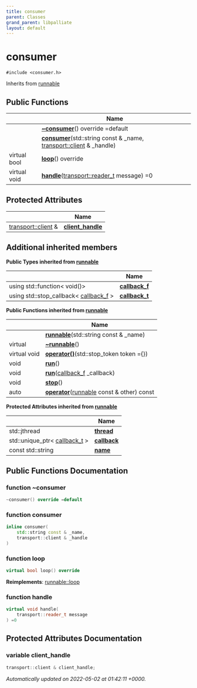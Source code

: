 ```yaml
---
title: consumer
parent: Classes
grand_parent: libpalliate
layout: default
---
```


# consumer






`#include <consumer.h>`

Inherits from [runnable](/libpalliate/generated/Classes/classrunnable)

## Public Functions

|                | Name           |
| -------------- | -------------- |
| | **[~consumer](/libpalliate/generated/Classes/classconsumer#function-~consumer)**() override =default |
| | **[consumer](/libpalliate/generated/Classes/classconsumer#function-consumer)**(std::string const & _name, [transport::client](/libpalliate/generated/Classes/classtransport_1_1client) & _handle) |
| virtual bool | **[loop](/libpalliate/generated/Classes/classconsumer#function-loop)**() override |
| virtual void | **[handle](/libpalliate/generated/Classes/classconsumer#function-handle)**([transport::reader_t](/libpalliate/generated/Namespaces/namespacetransport#using-reader-t) message) =0 |

## Protected Attributes

|                | Name           |
| -------------- | -------------- |
| [transport::client](/libpalliate/generated/Classes/classtransport_1_1client) & | **[client_handle](/libpalliate/generated/Classes/classconsumer#variable-client-handle)**  |

## Additional inherited members

**Public Types inherited from [runnable](/libpalliate/generated/Classes/classrunnable)**

|                | Name           |
| -------------- | -------------- |
| using std::function< void()> | **[callback_f](/libpalliate/generated/Classes/classrunnable#using-callback-f)**  |
| using std::stop_callback< [callback_f](/libpalliate/generated/Classes/classrunnable#using-callback-f) > | **[callback_t](/libpalliate/generated/Classes/classrunnable#using-callback-t)**  |

**Public Functions inherited from [runnable](/libpalliate/generated/Classes/classrunnable)**

|                | Name           |
| -------------- | -------------- |
| | **[runnable](/libpalliate/generated/Classes/classrunnable#function-runnable)**(std::string const & _name) |
| virtual | **[~runnable](/libpalliate/generated/Classes/classrunnable#function-~runnable)**() |
| virtual void | **[operator()](/libpalliate/generated/Classes/classrunnable#function-operator())**(std::stop_token token ={}) |
| void | **[run](/libpalliate/generated/Classes/classrunnable#function-run)**() |
| void | **[run](/libpalliate/generated/Classes/classrunnable#function-run)**([callback_f](/libpalliate/generated/Classes/classrunnable#using-callback-f) _callback) |
| void | **[stop](/libpalliate/generated/Classes/classrunnable#function-stop)**() |
| auto | **[operator](/libpalliate/generated/Classes/classrunnable#function-operator)**([runnable](/libpalliate/generated/Classes/classrunnable) const & other) const |

**Protected Attributes inherited from [runnable](/libpalliate/generated/Classes/classrunnable)**

|                | Name           |
| -------------- | -------------- |
| std::jthread | **[thread](/libpalliate/generated/Classes/classrunnable#variable-thread)**  |
| std::unique_ptr< [callback_t](/libpalliate/generated/Classes/classrunnable#using-callback-t) > | **[callback](/libpalliate/generated/Classes/classrunnable#variable-callback)**  |
| const std::string | **[name](/libpalliate/generated/Classes/classrunnable#variable-name)**  |


## Public Functions Documentation

### function ~consumer

```cpp
~consumer() override =default
```


### function consumer

```cpp
inline consumer(
    std::string const & _name,
    transport::client & _handle
)
```


### function loop

```cpp
virtual bool loop() override
```


**Reimplements**: [runnable::loop](/libpalliate/generated/Classes/classrunnable#function-loop)


### function handle

```cpp
virtual void handle(
    transport::reader_t message
) =0
```


## Protected Attributes Documentation

### variable client_handle

```cpp
transport::client & client_handle;
```



_Automatically updated on 2022-05-02 at 01:42:11 +0000._